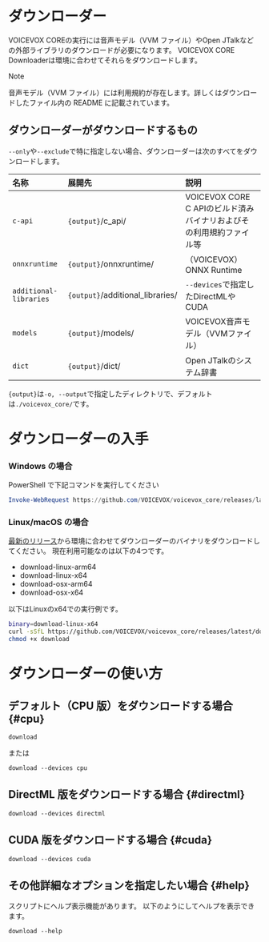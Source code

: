 # ダウンローダー

VOICEVOX COREの実行には音声モデル（VVM ファイル）やOpen JTalkなどの外部ライブラリのダウンロードが必要になります。
VOICEVOX CORE Downloaderは環境に合わせてそれらをダウンロードします。

> [!NOTE]
> 音声モデル（VVM ファイル）には利用規約が存在します。詳しくはダウンロードしたファイル内の README に記載されています。

## ダウンローダーがダウンロードするもの

`--only`や`--exclude`で特に指定しない場合、ダウンローダーは次のすべてをダウンロードします。

| 名称                   | 展開先                           | 説明                                                                |
| :--------------------- | :------------------------------- | :------------------------------------------------------------------ |
| `c-api`                | `{output}`/c_api/                | VOICEVOX CORE C APIのビルド済みバイナリおよびその利用規約ファイル等 |
| `onnxruntime`          | `{output}`/onnxruntime/          | （VOICEVOX）ONNX Runtime                                            |
| `additional-libraries` | `{output}`/additional_libraries/ | `--devices`で指定したDirectMLやCUDA                                 |
| `models`               | `{output}`/models/               | VOICEVOX音声モデル（VVMファイル）                                   |
| `dict`                 | `{output}`/dict/                 | Open JTalkのシステム辞書                                            |

`{output}`は`-o, --output`で指定したディレクトリで、デフォルトは`./voicevox_core/`です。

# ダウンローダーの入手

### Windows の場合

PowerShell で下記コマンドを実行してください

```PowerShell
Invoke-WebRequest https://github.com/VOICEVOX/voicevox_core/releases/latest/download/download-windows-x64.exe -OutFile ./download.exe
```

### Linux/macOS の場合

[最新のリリース](https://github.com/VOICEVOX/voicevox_core/releases/latest)から環境に合わせてダウンローダーのバイナリをダウンロードしてください。
現在利用可能なのは以下の4つです。

- download-linux-arm64
- download-linux-x64
- download-osx-arm64
- download-osx-x64

以下はLinuxのx64での実行例です。

```bash
binary=download-linux-x64
curl -sSfL https://github.com/VOICEVOX/voicevox_core/releases/latest/download/${binary} -o download
chmod +x download
```

# ダウンローダーの使い方

## デフォルト（CPU 版）をダウンロードする場合 {#cpu}

```
download
```

または

```
download --devices cpu
```

## DirectML 版をダウンロードする場合 {#directml}

```
download --devices directml
```

## CUDA 版をダウンロードする場合 {#cuda}

```
download --devices cuda
```

## その他詳細なオプションを指定したい場合 {#help}

スクリプトにヘルプ表示機能があります。
以下のようにしてヘルプを表示できます。

```
download --help
```
